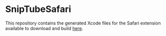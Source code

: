 # SnipTubeSafari

This repository contains the generated Xcode files for the Safari extension available to download and build [here](https://github.com/psycho-baller/snipTube/blob/main/docs/safari.md).
